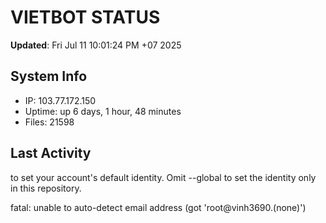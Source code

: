 # VIETBOT STATUS
**Updated**: Fri Jul 11 10:01:24 PM +07 2025

## System Info
- IP: 103.77.172.150
- Uptime: up 6 days, 1 hour, 48 minutes
- Files: 21598

## Last Activity

to set your account's default identity.
Omit --global to set the identity only in this repository.

fatal: unable to auto-detect email address (got 'root@vinh3690.(none)')
